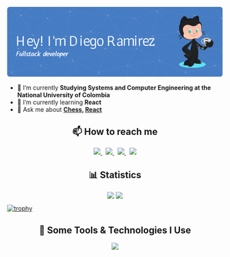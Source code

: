 ![Header](./images/github-header-image.png)

- 🔭 I’m currently **Studying Systems and Computer Engineering at the National University of Colombia**
- 🌱 I’m currently learning **React**
- 💬 Ask me about **[Chess](https://lichess.org/@/diegoramirez1312), [React](https://react.dev/)**

<h2 align="center">📫 How to reach me</h2>
<p align="center">
  <a href="https://x.com/dieramirezmadev">
    <img src="https://skillicons.dev/icons?i=twitter" />
  </a>
  &nbsp;
  <a href="https://www.linkedin.com/in/dieramirezma/">
    <img src="https://skillicons.dev/icons?i=linkedin" />
  </a>
  &nbsp;
  <a href="https://www.instagram.com/diegora_72/">
    <img src="https://skillicons.dev/icons?i=instagram" />
  </a>
  &nbsp;
  <a href="mailto:dieramirezma.dev@gmail.com">
    <img src="https://skillicons.dev/icons?i=gmail" />
  </a>
</p>
  

<h2 align="center">📊 Statistics</h2>

<div align="center">
  <img height=200 align="center" src ="https://github-readme-stats.vercel.app/api?username=dieramirezma&show_icons=true&theme=aura&rank_icon=github"/>
  <img height=200 align="center" src ="https://github-readme-stats.vercel.app/api/top-langs/?username=dieramirezma&layout=donut&theme=aura&hide=less,asp.net">
</div>

[![trophy](https://github-profile-trophy.vercel.app/?username=dieramirezma&theme=juicyfresh&no-frame=true&row=1&&margin-w=20&no-bg=true)](https://github-profile-trophy.vercel.app/?username=dieramirezma&theme=juicyfresh&no-frame=true&row=1&&margin-w=20&no-bg=true)

<h2 align="center">🚀 Some Tools & Technologies I Use</h2>
<p align="center">
  <a href="https://skillicons.dev">
    <img src="https://skillicons.dev/icons?i=javascript,react,next,tailwind,bootstrap,css,html,python,express,java,matlab,octave,npm,p5js,flask,git,github,nodejs,mysql,mongo,vite,latex,vscode,postman,idea&perline=9" />
  </a>
</p>
